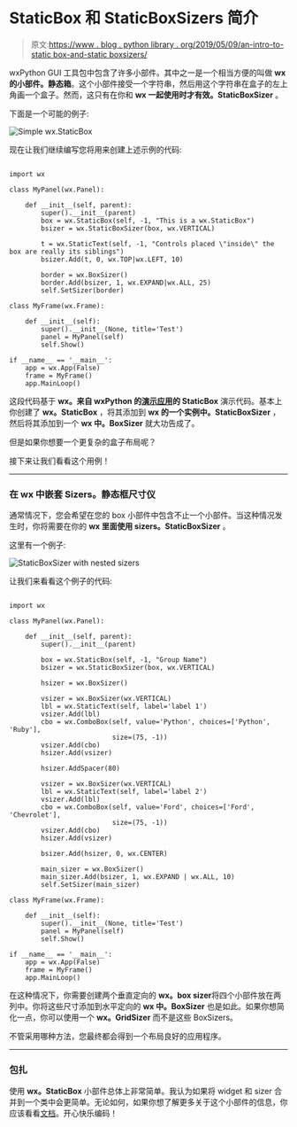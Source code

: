 # StaticBox 和 StaticBoxSizers 简介

> 原文:[https://www . blog . python library . org/2019/05/09/an-intro-to-static box-and-static boxsizers/](https://www.blog.pythonlibrary.org/2019/05/09/an-intro-to-staticbox-and-staticboxsizers/)

wxPython GUI 工具包中包含了许多小部件。其中之一是一个相当方便的叫做 **wx 的小部件。静态箱**。这个小部件接受一个字符串，然后用这个字符串在盒子的左上角画一个盒子。然而，这只有在你和 **wx 一起使用时才有效。StaticBoxSizer** 。

下面是一个可能的例子:

![Simple wx.StaticBox](../Images/a9fed5f0c9ddb28b8936783e00300c73.png)

现在让我们继续编写您将用来创建上述示例的代码:

```

import wx

class MyPanel(wx.Panel):

    def __init__(self, parent):
        super().__init__(parent)
        box = wx.StaticBox(self, -1, "This is a wx.StaticBox")
        bsizer = wx.StaticBoxSizer(box, wx.VERTICAL)

        t = wx.StaticText(self, -1, "Controls placed \"inside\" the box are really its siblings")
        bsizer.Add(t, 0, wx.TOP|wx.LEFT, 10)

        border = wx.BoxSizer()
        border.Add(bsizer, 1, wx.EXPAND|wx.ALL, 25)
        self.SetSizer(border)

class MyFrame(wx.Frame):

    def __init__(self):
        super().__init__(None, title='Test')
        panel = MyPanel(self)
        self.Show()

if __name__ == '__main__':
    app = wx.App(False)
    frame = MyFrame()
    app.MainLoop()

```

这段代码基于 **wx。来自 wxPython 的[演示应用](https://extras.wxpython.org/wxPython4/extras/)的 StaticBox** 演示代码。基本上你创建了 **wx。StaticBox** ，将其添加到 **wx 的一个实例中。StaticBoxSizer** ，然后将其添加到一个 **wx 中。BoxSizer** 就大功告成了。

但是如果你想要一个更复杂的盒子布局呢？

接下来让我们看看这个用例！

* * *

### 在 wx 中嵌套 Sizers。静态框尺寸仪

通常情况下，您会希望在您的 box 小部件中包含不止一个小部件。当这种情况发生时，你将需要在你的 **wx 里面使用 sizers。StaticBoxSizer** 。

这里有一个例子:

![StaticBoxSizer with nested sizers](../Images/6221cc6e10f43c110c9972cf35f58dbf.png)

让我们来看看这个例子的代码:

```

import wx

class MyPanel(wx.Panel):

    def __init__(self, parent):
        super().__init__(parent)

        box = wx.StaticBox(self, -1, "Group Name")
        bsizer = wx.StaticBoxSizer(box, wx.VERTICAL)

        hsizer = wx.BoxSizer()

        vsizer = wx.BoxSizer(wx.VERTICAL)
        lbl = wx.StaticText(self, label='label 1')
        vsizer.Add(lbl)
        cbo = wx.ComboBox(self, value='Python', choices=['Python', 'Ruby'],
                          size=(75, -1))
        vsizer.Add(cbo)
        hsizer.Add(vsizer)

        hsizer.AddSpacer(80)

        vsizer = wx.BoxSizer(wx.VERTICAL)
        lbl = wx.StaticText(self, label='label 2')
        vsizer.Add(lbl)
        cbo = wx.ComboBox(self, value='Ford', choices=['Ford', 'Chevrolet'],
                          size=(75, -1))
        vsizer.Add(cbo)
        hsizer.Add(vsizer)

        bsizer.Add(hsizer, 0, wx.CENTER)

        main_sizer = wx.BoxSizer()
        main_sizer.Add(bsizer, 1, wx.EXPAND | wx.ALL, 10)
        self.SetSizer(main_sizer)

class MyFrame(wx.Frame):

    def __init__(self):
        super().__init__(None, title='Test')
        panel = MyPanel(self)
        self.Show()

if __name__ == '__main__':
    app = wx.App(False)
    frame = MyFrame()
    app.MainLoop()

```

在这种情况下，你需要创建两个垂直定向的 **wx。box sizer**将四个小部件放在两列中。你将这些尺寸添加到水平定向的 **wx 中。BoxSizer** 也是如此。如果你想简化一点，你可以使用一个 **wx。GridSizer** 而不是这些 BoxSizers。

不管采用哪种方法，您最终都会得到一个布局良好的应用程序。

* * *

### 包扎

使用 **wx。StaticBox** 小部件总体上非常简单。我认为如果将 widget 和 sizer 合并到一个类中会更简单。无论如何，如果你想了解更多关于这个小部件的信息，你应该看看[文档](https://wxpython.org/Phoenix/docs/html/wx.StaticBox.html)。开心快乐编码！